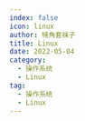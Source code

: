 ```yaml
---
index: false
icon: linux
author: 犄角套袜子
title: Linux
date: 2022-05-04
category:
  - 操作系统
  - Linux
tag:
  - 操作系统
  - Linux
---
```



